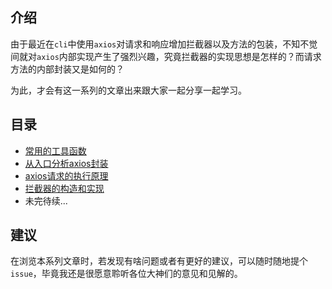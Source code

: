 ## 介绍

由于最近在`cli`中使用`axios`对请求和响应增加拦截器以及方法的包装，不知不觉间就对`axios`内部实现产生了强烈兴趣，究竟拦截器的实现思想是怎样的？而请求方法的内部封装又是如何的？

为此，才会有这一系列的文章出来跟大家一起分享一起学习。



## 目录

- [常用的工具函数](https://github.com/Andraw-lin/about-Axios/blob/main/docs/%E3%80%90axios%E6%BA%90%E7%A0%81%E5%88%86%E6%9E%90%E3%80%91%E5%B8%B8%E7%94%A8%E7%9A%84%E5%B7%A5%E5%85%B7%E5%87%BD%E6%95%B0.md)
- [从入口分析axios封装](https://github.com/Andraw-lin/about-Axios/blob/main/docs/%E3%80%90axios%E6%BA%90%E7%A0%81%E5%88%86%E6%9E%90%E3%80%91%E4%BB%8E%E5%85%A5%E5%8F%A3%E5%88%86%E6%9E%90axios%E5%B0%81%E8%A3%85.md)
- [axios请求的执行原理](https://github.com/Andraw-lin/about-Axios/blob/main/docs/%E3%80%90axios%E6%BA%90%E7%A0%81%E5%88%86%E6%9E%90%E3%80%91axios%E8%AF%B7%E6%B1%82%E7%9A%84%E6%89%A7%E8%A1%8C%E5%8E%9F%E7%90%86.md)
- [拦截器的构造和实现](https://github.com/Andraw-lin/about-Axios/blob/main/docs/%E3%80%90axios%E6%BA%90%E7%A0%81%E5%88%86%E6%9E%90%E3%80%91%E6%8B%A6%E6%88%AA%E5%99%A8%E7%9A%84%E6%9E%84%E9%80%A0%E5%92%8C%E5%AE%9E%E7%8E%B0.md)
- 未完待续...

## 建议

在浏览本系列文章时，若发现有啥问题或者有更好的建议，可以随时随地提个`issue`，毕竟我还是很愿意聆听各位大神们的意见和见解的。































